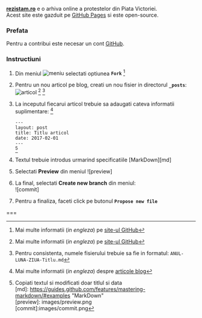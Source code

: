 [**rezistam.ro**](https://rezistam.ro) e o arhiva online a protestelor din Piata Victoriei.  
Acest site este gazduit pe [GitHub Pages](https://github.com/rezistam/rezistam.github.io) si este open-source.  

### Prefata

Pentru a contribui este necesar un cont [GitHub](https://github.com/). 

### Instructiuni

1. Din meniul ![meniu](images/meniu.png) selectati optiunea **`Fork`** [^fork]  
2. Pentru un nou articol pe blog, creati un nou fisier in directorul **`_posts`**: ![articol](images/articol.png) [^file]  [^name]
3. La inceputul fiecarui articol trebuie sa adaugati cateva informatii suplimentare: [^post]  

	`---`  
	`layout: post`  
	`title: Titlu articol`  
	`date: 2017-02-01`  
	`---`  
 [^info]
4. Textul trebuie introdus urmarind specificatiile [MarkDown][md]
5. Selectati **Preview** din meniul ![preview]
6. La final, selectati **Create new branch** din meniul:  
![commit]
7. Pentru a finaliza, faceti click pe butonul **`Propose new file`**

===  

[^fork]: Mai multe informatii (*in engleza*) pe [site-ul GitHub](https://help.github.com/articles/fork-a-repo/)  
[^file]: Mai multe informatii (*in engleza*) pe [site-ul GitHub](https://github.com/blog/1327-creating-files-on-github)  
[^name]: Pentru consistenta, numele fisierului trebuie sa fie in formatul: `ANUL-LUNA-ZIUA-Titlu.md`  
[^post]: Mai multe informatii (*in engleza*) despre [articole blog](https://jekyllrb.com/docs/posts/)  
[^info]: Copiati textul si modificati doar titlul si data  
[md]: https://guides.github.com/features/mastering-markdown/#examples "MarkDown"  
[preview]: images/preview.png  
[commit]:images/commit.png  

